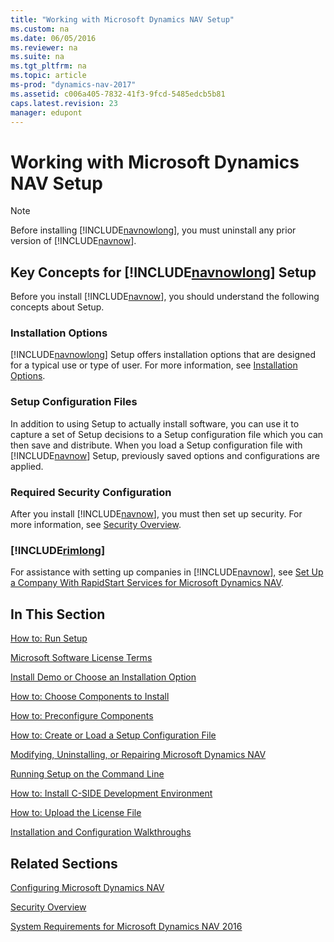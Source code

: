 ```yaml
---
title: "Working with Microsoft Dynamics NAV Setup"
ms.custom: na
ms.date: 06/05/2016
ms.reviewer: na
ms.suite: na
ms.tgt_pltfrm: na
ms.topic: article
ms-prod: "dynamics-nav-2017"
ms.assetid: c006a405-7832-41f3-9fcd-5485edcb5b81
caps.latest.revision: 23
manager: edupont
---
```

# Working with Microsoft Dynamics NAV Setup
> [!NOTE]  
>  Before installing [!INCLUDE[navnowlong](includes/navnowlong_md.md)], you must uninstall any prior version of [!INCLUDE[navnow](includes/navnow_md.md)].  
  
## Key Concepts for [!INCLUDE[navnowlong](includes/navnowlong_md.md)] Setup  
 Before you install [!INCLUDE[navnow](includes/navnow_md.md)], you should understand the following concepts about Setup.  
  
### Installation Options  
 [!INCLUDE[navnowlong](includes/navnowlong_md.md)] Setup offers installation options that are designed for a typical use or type of user. For more information, see [Installation Options](Installation-Options.md).  
  
### Setup Configuration Files  
 In addition to using Setup to actually install software, you can use it to capture a set of Setup decisions to a Setup configuration file which you can then save and distribute. When you load a Setup configuration file with [!INCLUDE[navnow](includes/navnow_md.md)] Setup, previously saved options and configurations are applied.  
  
### Required Security Configuration  
 After you install [!INCLUDE[navnow](includes/navnow_md.md)], you must then set up security. For more information, see [Security Overview](Security-Overview.md).  
  
### [!INCLUDE[rimlong](includes/rimlong_md.md)]  
 For assistance with setting up companies in [!INCLUDE[navnow](includes/navnow_md.md)], see [Set Up a Company With RapidStart Services for Microsoft Dynamics NAV](../Topic/Set%20Up%20a%20Company%20With%20RapidStart%20Services%20for%20Microsoft%20Dynamics%20NAV.md).  
  
## In This Section  
 [How to: Run Setup](../Topic/How%20to:%20Run%20Setup.md)  
  
 [Microsoft Software License Terms](Microsoft-Software-License-Terms.md)  
  
 [Install Demo or Choose an Installation Option](Install-Demo-or-Choose-an-Installation-Option.md)  
  
 [How to: Choose Components to Install](../Topic/How%20to:%20Choose%20Components%20to%20Install.md)  
  
 [How to: Preconfigure Components](../Topic/How%20to:%20Preconfigure%20Components.md)  
  
 [How to: Create or Load a Setup Configuration File](../Topic/How%20to:%20Create%20or%20Load%20a%20Setup%20Configuration%20File.md)  
  
 [Modifying, Uninstalling, or Repairing Microsoft Dynamics NAV](Modifying--Uninstalling--or-Repairing-Microsoft-Dynamics-NAV.md)  
  
 [Running Setup on the Command Line](Running-Setup-on-the-Command-Line.md)  
  
 [How to: Install C\-SIDE Development Environment](../Topic/How%20to:%20Install%20C-SIDE%20Development%20Environment.md)  
  
 [How to: Upload the License File](../Topic/How%20to:%20Upload%20the%20License%20File.md)  
  
 [Installation and Configuration Walkthroughs](Installation-and-Configuration-Walkthroughs.md)  
  
## Related Sections  
 [Configuring Microsoft Dynamics NAV](Configuring-Microsoft-Dynamics-NAV.md)  
  
 [Security Overview](Security-Overview.md)  
  
 [System Requirements for Microsoft Dynamics NAV 2016](System-Requirements-for-Microsoft-Dynamics-NAV-2016.md)